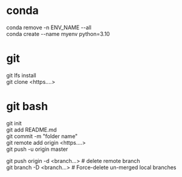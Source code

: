 # conda
conda remove -n ENV_NAME --all  
conda create --name myenv python=3.10

# git
git lfs install  
git clone <https....>

# git bash
git init  
git add README.md  
git commit -m "folder name"  
git remote add origin <https....>  
git push -u origin master  
  
git push origin -d <branch...>  # delete remote branch  
git branch -D <branch...> # Force-delete un-merged local branches  
